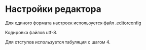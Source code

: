 # Настройки редактора

Для единого формата настроек используется файл [.editorconfig](https://github.com/alkorlos/bundler/blob/master/.editorconfig)

Кодировка файлов utf-8.

Для отступов используется табуляция с шагом 4.